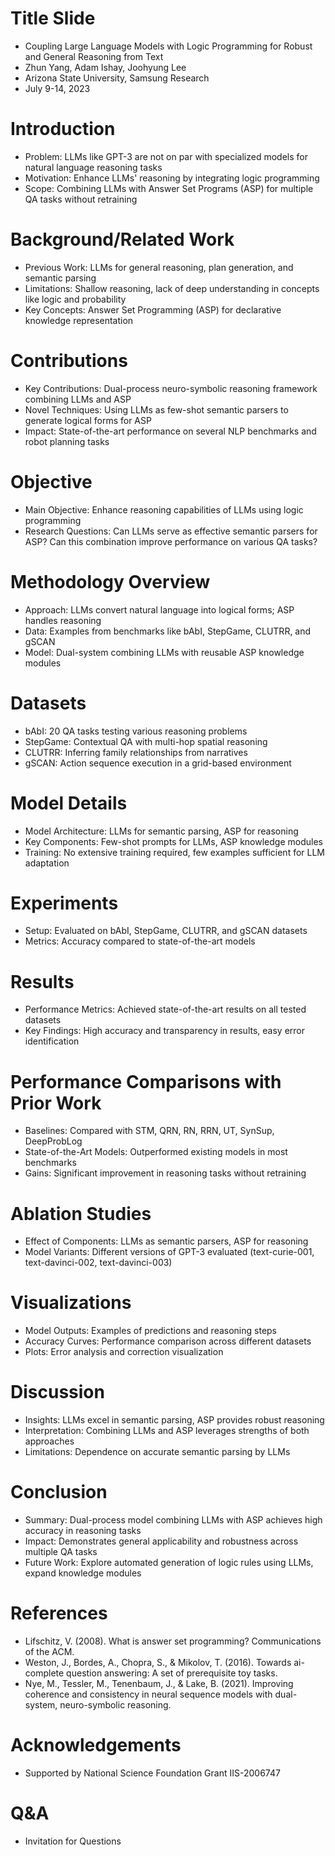 # Title Slide
- Coupling Large Language Models with Logic Programming for Robust and General Reasoning from Text
- Zhun Yang, Adam Ishay, Joohyung Lee
- Arizona State University, Samsung Research
- July 9-14, 2023

# Introduction
- Problem: LLMs like GPT-3 are not on par with specialized models for natural language reasoning tasks
- Motivation: Enhance LLMs' reasoning by integrating logic programming
- Scope: Combining LLMs with Answer Set Programs (ASP) for multiple QA tasks without retraining

# Background/Related Work
- Previous Work: LLMs for general reasoning, plan generation, and semantic parsing
- Limitations: Shallow reasoning, lack of deep understanding in concepts like logic and probability
- Key Concepts: Answer Set Programming (ASP) for declarative knowledge representation

# Contributions
- Key Contributions: Dual-process neuro-symbolic reasoning framework combining LLMs and ASP
- Novel Techniques: Using LLMs as few-shot semantic parsers to generate logical forms for ASP
- Impact: State-of-the-art performance on several NLP benchmarks and robot planning tasks

# Objective
- Main Objective: Enhance reasoning capabilities of LLMs using logic programming
- Research Questions: Can LLMs serve as effective semantic parsers for ASP? Can this combination improve performance on various QA tasks?

# Methodology Overview
- Approach: LLMs convert natural language into logical forms; ASP handles reasoning
- Data: Examples from benchmarks like bAbI, StepGame, CLUTRR, and gSCAN
- Model: Dual-system combining LLMs with reusable ASP knowledge modules

# Datasets
- bAbI: 20 QA tasks testing various reasoning problems
- StepGame: Contextual QA with multi-hop spatial reasoning
- CLUTRR: Inferring family relationships from narratives
- gSCAN: Action sequence execution in a grid-based environment

# Model Details
- Model Architecture: LLMs for semantic parsing, ASP for reasoning
- Key Components: Few-shot prompts for LLMs, ASP knowledge modules
- Training: No extensive training required, few examples sufficient for LLM adaptation

# Experiments
- Setup: Evaluated on bAbI, StepGame, CLUTRR, and gSCAN datasets
- Metrics: Accuracy compared to state-of-the-art models

# Results
- Performance Metrics: Achieved state-of-the-art results on all tested datasets
- Key Findings: High accuracy and transparency in results, easy error identification

# Performance Comparisons with Prior Work
- Baselines: Compared with STM, QRN, RN, RRN, UT, SynSup, DeepProbLog
- State-of-the-Art Models: Outperformed existing models in most benchmarks
- Gains: Significant improvement in reasoning tasks without retraining

# Ablation Studies
- Effect of Components: LLMs as semantic parsers, ASP for reasoning
- Model Variants: Different versions of GPT-3 evaluated (text-curie-001, text-davinci-002, text-davinci-003)

# Visualizations
- Model Outputs: Examples of predictions and reasoning steps
- Accuracy Curves: Performance comparison across different datasets
- Plots: Error analysis and correction visualization

# Discussion
- Insights: LLMs excel in semantic parsing, ASP provides robust reasoning
- Interpretation: Combining LLMs and ASP leverages strengths of both approaches
- Limitations: Dependence on accurate semantic parsing by LLMs

# Conclusion
- Summary: Dual-process model combining LLMs with ASP achieves high accuracy in reasoning tasks
- Impact: Demonstrates general applicability and robustness across multiple QA tasks
- Future Work: Explore automated generation of logic rules using LLMs, expand knowledge modules

# References
- Lifschitz, V. (2008). What is answer set programming? Communications of the ACM.
- Weston, J., Bordes, A., Chopra, S., & Mikolov, T. (2016). Towards ai-complete question answering: A set of prerequisite toy tasks.
- Nye, M., Tessler, M., Tenenbaum, J., & Lake, B. (2021). Improving coherence and consistency in neural sequence models with dual-system, neuro-symbolic reasoning.

# Acknowledgements
- Supported by National Science Foundation Grant IIS-2006747

# Q&A
- Invitation for Questions

